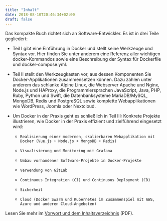 ```yaml
---
title: "Inhalt"
date: 2018-08-10T20:46:34+02:00
draft: false
---
```


Das kompakte Buch richtet sich an Software-Entwickler. Es ist in drei Teile gegliedert:

* Teil I gibt eine Einführung in Docker und stellt seine Werkzeuge und Syntax vor. Hier finden Sie unter anderem eine Referenz aller wichtigen docker-Kommandos sowie eine Beschreibung der Syntax für Dockerfile und docker-compose.yml.

* Teil II stellt den Werkzeugkasten vor, aus dessen Komponenten Sie Docker-Applikationen zusammensetzen können. Dazu zählen unter anderem das schlanke Alpine Linux, die Webserver Apache und Nginx, Node.js und HAProxy, die Programmiersprachen JavaScript, Java, PHP, Ruby, Python und Swift, die Datenbanksysteme MariaDB/MySQL, MongoDB, Redis und PostgreSQL sowie komplette Webapplikationen wie WordPress, Joomla oder Nextcloud.

* Um Docker in der Praxis geht es schließlich in Teil III: Konkrete Projekte illustrieren, wie Docker in der Praxis effizient und zielführend eingesetzt wird:
  *     Realisierung einer modernen, skalierbaren Webapplikation mit Docker (Vue.js + Node.js + MongoDB + Redis)
  *     Visualisierung und Monitoring mit Grafana
  *     Umbau vorhandener Software-Projekte in Docker-Projekte
  *     Verwendung von GitLab
  *     Continuous Integration (CI) und Continuous Deployment (CD)
  *     Sicherheit
  *     Cloud (Docker Swarm und Kubernetes im Zusammenspiel mit AWS, Azure und anderen Cloud-Angeboten)

Lesen Sie mehr im [Vorwort und dem Inhaltsverzeichnis](https://kofler.info/wp-content/uploads/docker-vorwort-toc.pdf) (PDF).
